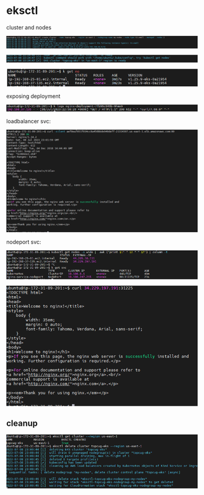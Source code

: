# eksctl

cluster and nodes

![](20230709012854.png)

![](20230709012907.png)

![](20230709012811.png)

exposing deployment

![](20230709020130.png)

loadbalancer svc:

![](20230709020213.png)


nodeport svc:

![](20230709020716.png)

![](20230709020817.png)


## cleanup

![](20230709020956.png)